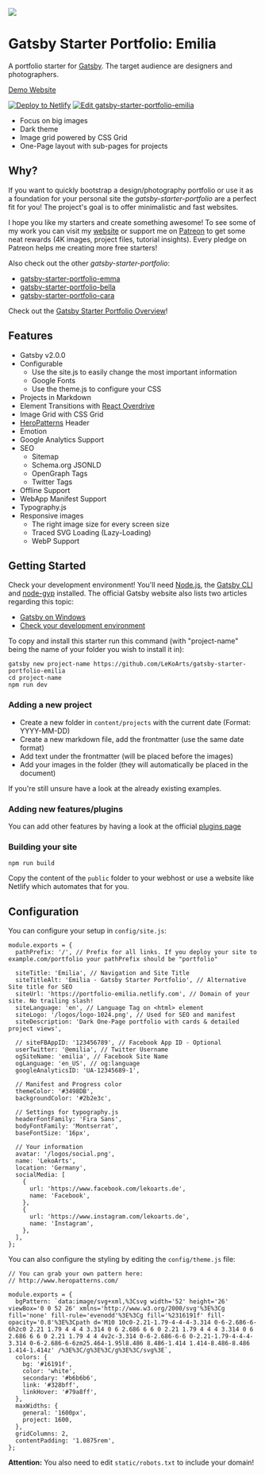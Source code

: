 ![](https://i.imgur.com/xPj0ICn.png)

# Gatsby Starter Portfolio: Emilia

A portfolio starter for [Gatsby](https://www.gatsbyjs.org/). The target audience are designers and photographers.

[Demo Website](https://portfolio-emilia.netlify.com/)

[![Deploy to Netlify](https://www.netlify.com/img/deploy/button.svg)](https://app.netlify.com/start/deploy?repository=https://github.com/LeKoArts/gatsby-starter-portfolio-emilia) [![Edit gatsby-starter-portfolio-emilia](https://codesandbox.io/static/img/play-codesandbox.svg)](https://codesandbox.io/s/github/LekoArts/gatsby-starter-portfolio-emilia/tree/master/)

- Focus on big images
- Dark theme
- Image grid powered by CSS Grid
- One-Page layout with sub-pages for projects

## Why?

If you want to quickly bootstrap a design/photography portfolio or use it as a foundation for your personal site the _gatsby-starter-portfolio_ are a perfect fit for you! The project's goal is to offer minimalistic and fast websites.

I hope you like my starters and create something awesome! To see some of my work you can visit my [website](https://www.lekoarts.de) or support me on [Patreon](https://www.patreon.com/lekoarts) to get some neat rewards (4K images, project files, tutorial insights). Every pledge on Patreon helps me creating more free starters!

Also check out the other _gatsby-starter-portfolio_:

- [gatsby-starter-portfolio-emma](https://github.com/LeKoArts/gatsby-starter-portfolio-emma)
- [gatsby-starter-portfolio-bella](https://github.com/LeKoArts/gatsby-starter-portfolio-bella)
- [gatsby-starter-portfolio-cara](https://github.com/LeKoArts/gatsby-starter-portfolio-cara)

Check out the [Gatsby Starter Portfolio Overview](https://gatsby-starter-portfolio.netlify.com/)!

## Features

- Gatsby v2.0.0
- Configurable
  - Use the site.js to easily change the most important information
  - Google Fonts
  - Use the theme.js to configure your CSS
- Projects in Markdown
- Element Transitions with [React Overdrive](https://github.com/berzniz/react-overdrive)
- Image Grid with CSS Grid
- [HeroPatterns](http://www.heropatterns.com/) Header
- Emotion
- Google Analytics Support
- SEO
  - Sitemap
  - Schema.org JSONLD
  - OpenGraph Tags
  - Twitter Tags
- Offline Support
- WebApp Manifest Support
- Typography.js
- Responsive images
  - The right image size for every screen size
  - Traced SVG Loading (Lazy-Loading)
  - WebP Support

## Getting Started

Check your development environment! You'll need [Node.js](https://nodejs.org/en/), the [Gatsby CLI](https://www.gatsbyjs.org/docs/) and [node-gyp](https://github.com/nodejs/node-gyp#installation) installed. The official Gatsby website also lists two articles regarding this topic:

- [Gatsby on Windows](https://www.gatsbyjs.org/docs/gatsby-on-windows/)
- [Check your development environment](https://www.gatsbyjs.org/tutorial/part-zero/)

To copy and install this starter run this command (with "project-name" being the name of your folder you wish to install it in):

```
gatsby new project-name https://github.com/LeKoArts/gatsby-starter-portfolio-emilia
cd project-name
npm run dev
```

### Adding a new project

- Create a new folder in `content/projects` with the current date (Format: YYYY-MM-DD)
- Create a new markdown file, add the frontmatter (use the same date format)
- Add text under the frontmatter (will be placed before the images)
- Add your images in the folder (they will automatically be placed in the document)

If you're still unsure have a look at the already existing examples.

### Adding new features/plugins

You can add other features by having a look at the official [plugins page](https://www.gatsbyjs.org/docs/plugins/)

### Building your site

```
npm run build
```

Copy the content of the `public` folder to your webhost or use a website like Netlify which automates that for you.

## Configuration

You can configure your setup in `config/site.js`:

```JS
module.exports = {
  pathPrefix: '/', // Prefix for all links. If you deploy your site to example.com/portfolio your pathPrefix should be "portfolio"

  siteTitle: 'Emilia', // Navigation and Site Title
  siteTitleAlt: 'Emilia - Gatsby Starter Portfolio', // Alternative Site title for SEO
  siteUrl: 'https://portfolio-emilia.netlify.com', // Domain of your site. No trailing slash!
  siteLanguage: 'en', // Language Tag on <html> element
  siteLogo: '/logos/logo-1024.png', // Used for SEO and manifest
  siteDescription: 'Dark One-Page portfolio with cards & detailed project views',

  // siteFBAppID: '123456789', // Facebook App ID - Optional
  userTwitter: '@emilia', // Twitter Username
  ogSiteName: 'emilia', // Facebook Site Name
  ogLanguage: 'en_US', // og:language
  googleAnalyticsID: 'UA-12345689-1',

  // Manifest and Progress color
  themeColor: '#3498DB',
  backgroundColor: '#2b2e3c',

  // Settings for typography.js
  headerFontFamily: 'Fira Sans',
  bodyFontFamily: 'Montserrat',
  baseFontSize: '16px',

  // Your information
  avatar: '/logos/social.png',
  name: 'LekoArts',
  location: 'Germany',
  socialMedia: [
    {
      url: 'https://www.facebook.com/lekoarts.de',
      name: 'Facebook',
    },
    {
      url: 'https://www.instagram.com/lekoarts.de',
      name: 'Instagram',
    },
  ],
};
```

You can also configure the styling by editing the `config/theme.js` file:

```JS
// You can grab your own pattern here:
// http://www.heropatterns.com/

module.exports = {
  bgPattern: `data:image/svg+xml,%3Csvg width='52' height='26' viewBox='0 0 52 26' xmlns='http://www.w3.org/2000/svg'%3E%3Cg fill='none' fill-rule='evenodd'%3E%3Cg fill='%2316191f' fill-opacity='0.8'%3E%3Cpath d='M10 10c0-2.21-1.79-4-4-4-3.314 0-6-2.686-6-6h2c0 2.21 1.79 4 4 4 3.314 0 6 2.686 6 6 0 2.21 1.79 4 4 4 3.314 0 6 2.686 6 6 0 2.21 1.79 4 4 4v2c-3.314 0-6-2.686-6-6 0-2.21-1.79-4-4-4-3.314 0-6-2.686-6-6zm25.464-1.95l8.486 8.486-1.414 1.414-8.486-8.486 1.414-1.414z' /%3E%3C/g%3E%3C/g%3E%3C/svg%3E`,
  colors: {
    bg: '#16191f',
    color: 'white',
    secondary: '#b6b6b6',
    link: '#328bff',
    linkHover: '#79a8ff',
  },
  maxWidths: {
    general: '1600px',
    project: 1600,
  },
  gridColumns: 2,
  contentPadding: '1.0875rem',
};
```

**Attention:** You also need to edit `static/robots.txt` to include your domain!
